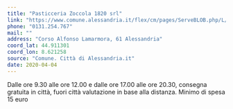 ```yaml
---
title: "Pasticceria Zoccola 1820 srl"
link: "https://www.comune.alessandria.it/flex/cm/pages/ServeBLOB.php/L/IT/IDPagina/2069"
phone: "0131.254.767"
mail: ""
address: "Corso Alfonso Lamarmora, 61 Alessandria"
coord_lat: 44.911301
coord_lon: 8.621258
source: "Comune. Città di Alessandria.it"
date: 2020-04-04
---
```


Dalle ore 9.30 alle ore 12.00 e dalle ore 17.00 alle ore 20.30, consegna gratuita in città, fuori città valutazione in base alla distanza. Minimo di spesa 15 euro
